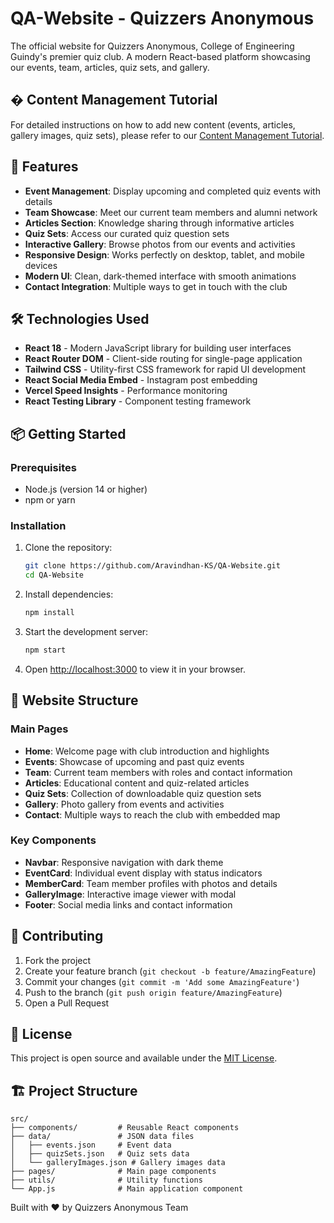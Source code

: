 # QA-Website - Quizzers Anonymous

The official website for Quizzers Anonymous, College of Engineering Guindy's premier quiz club. A modern React-based platform showcasing our events, team, articles, quiz sets, and gallery.

## � Content Management Tutorial

For detailed instructions on how to add new content (events, articles, gallery images, quiz sets), please refer to our [Content Management Tutorial](CONTENT_MANAGEMENT.md).

## 🚀 Features

- **Event Management**: Display upcoming and completed quiz events with details
- **Team Showcase**: Meet our current team members and alumni network
- **Articles Section**: Knowledge sharing through informative articles
- **Quiz Sets**: Access our curated quiz question sets
- **Interactive Gallery**: Browse photos from our events and activities
- **Responsive Design**: Works perfectly on desktop, tablet, and mobile devices
- **Modern UI**: Clean, dark-themed interface with smooth animations
- **Contact Integration**: Multiple ways to get in touch with the club

## 🛠️ Technologies Used

- **React 18** - Modern JavaScript library for building user interfaces
- **React Router DOM** - Client-side routing for single-page application
- **Tailwind CSS** - Utility-first CSS framework for rapid UI development
- **React Social Media Embed** - Instagram post embedding
- **Vercel Speed Insights** - Performance monitoring
- **React Testing Library** - Component testing framework

## 📦 Getting Started

### Prerequisites

- Node.js (version 14 or higher)
- npm or yarn

### Installation

1. Clone the repository:
   ```bash
   git clone https://github.com/Aravindhan-KS/QA-Website.git
   cd QA-Website
   ```

2. Install dependencies:
   ```bash
   npm install
   ```

3. Start the development server:
   ```bash
   npm start
   ```

4. Open [http://localhost:3000](http://localhost:3000) to view it in your browser.

## 🎨 Website Structure

### Main Pages

- **Home**: Welcome page with club introduction and highlights
- **Events**: Showcase of upcoming and past quiz events
- **Team**: Current team members with roles and contact information
- **Articles**: Educational content and quiz-related articles
- **Quiz Sets**: Collection of downloadable quiz question sets
- **Gallery**: Photo gallery from events and activities
- **Contact**: Multiple ways to reach the club with embedded map

### Key Components

- **Navbar**: Responsive navigation with dark theme
- **EventCard**: Individual event display with status indicators
- **MemberCard**: Team member profiles with photos and details
- **GalleryImage**: Interactive image viewer with modal
- **Footer**: Social media links and contact information

## 🤝 Contributing

1. Fork the project
2. Create your feature branch (`git checkout -b feature/AmazingFeature`)
3. Commit your changes (`git commit -m 'Add some AmazingFeature'`)
4. Push to the branch (`git push origin feature/AmazingFeature`)
5. Open a Pull Request

## 📝 License

This project is open source and available under the [MIT License](LICENSE).

## 🏗️ Project Structure

```
src/
├── components/         # Reusable React components
├── data/               # JSON data files
│   ├── events.json     # Event data
│   ├── quizSets.json   # Quiz sets data
│   └── galleryImages.json # Gallery images data
├── pages/              # Main page components
├── utils/              # Utility functions
└── App.js              # Main application component
```

Built with ❤️ by Quizzers Anonymous Team